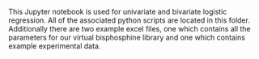 This Jupyter notebook is used for univariate and bivariate logistic regression.
All of the associated python scripts are located in this folder. 
Additionally there are two example excel files, one which contains all the parameters for our virtual bisphosphine library and one which contains example experimental data.
